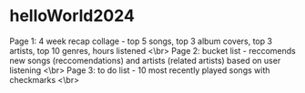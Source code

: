 # helloWorld2024

Page 1: 4 week recap collage - top 5 songs, top 3 album covers, top 3 artists, top 10 genres, hours listened <\br>
Page 2: bucket list - reccomends new songs (reccomendations) and artists (related artists) based on user listening <\br>
Page 3: to do list - 10 most recently played songs with checkmarks <\br>
